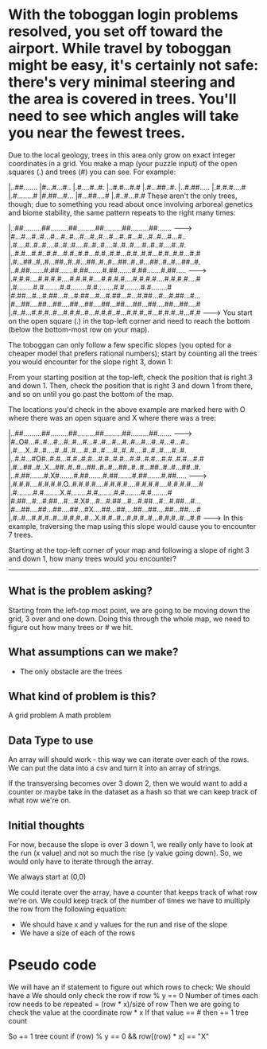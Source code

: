 # With the toboggan login problems resolved, you set off toward the airport. While travel by toboggan might be easy, it's certainly not safe: there's very minimal steering and the area is covered in trees. You'll need to see which angles will take you near the fewest trees.

Due to the local geology, trees in this area only grow on exact integer coordinates in a grid. You make a map (your puzzle input) of the open squares (.) and trees (#) you can see. For example:

|..##.......
|#...#...#..
|.#....#..#.
|..#.#...#.#
|.#...##..#.
|..#.##.....
|.#.#.#....#
|.#........#
|#.##...#...
|#...##....#
|.#..#...#.#
These aren't the only trees, though; due to something you read about once involving arboreal genetics and biome stability, the same pattern repeats to the right many times:

|..##.........##.........##.........##.........##.........##.......  --->
|#...#...#..#...#...#..#...#...#..#...#...#..#...#...#..#...#...#..
|.#....#..#..#....#..#..#....#..#..#....#..#..#....#..#..#....#..#.
|..#.#...#.#..#.#...#.#..#.#...#.#..#.#...#.#..#.#...#.#..#.#...#.#
|.#...##..#..#...##..#..#...##..#..#...##..#..#...##..#..#...##..#.
|..#.##.......#.##.......#.##.......#.##.......#.##.......#.##.....  --->
|.#.#.#....#.#.#.#....#.#.#.#....#.#.#.#....#.#.#.#....#.#.#.#....#
|.#........#.#........#.#........#.#........#.#........#.#........#
|#.##...#...#.##...#...#.##...#...#.##...#...#.##...#...#.##...#...
|#...##....##...##....##...##....##...##....##...##....##...##....#
|.#..#...#.#.#..#...#.#.#..#...#.#.#..#...#.#.#..#...#.#.#..#...#.#  --->
You start on the open square (.) in the top-left corner and need to reach the bottom (below the bottom-most row on your map).

The toboggan can only follow a few specific slopes (you opted for a cheaper model that prefers rational numbers); start by counting all the trees you would encounter for the slope right 3, down 1:

From your starting position at the top-left, check the position that is right 3 and down 1. Then, check the position that is right 3 and down 1 from there, and so on until you go past the bottom of the map.

The locations you'd check in the above example are marked here with O where there was an open square and X where there was a tree:

|..##.........##.........##.........##.........##.........##.......  --->
|#..O#...#..#...#...#..#...#...#..#...#...#..#...#...#..#...#...#..
|.#....X..#..#....#..#..#....#..#..#....#..#..#....#..#..#....#..#.
|..#.#...#O#..#.#...#.#..#.#...#.#..#.#...#.#..#.#...#.#..#.#...#.#
|.#...##..#..X...##..#..#...##..#..#...##..#..#...##..#..#...##..#.
|..#.##.......#.X#.......#.##.......#.##.......#.##.......#.##.....  --->
|.#.#.#....#.#.#.#.O..#.#.#.#....#.#.#.#....#.#.#.#....#.#.#.#....#
|.#........#.#........X.#........#.#........#.#........#.#........#
|#.##...#...#.##...#...#.X#...#...#.##...#...#.##...#...#.##...#...
|#...##....##...##....##...#X....##...##....##...##....##...##....#
|.#..#...#.#.#..#...#.#.#..#...X.#.#..#...#.#.#..#...#.#.#..#...#.#  --->
In this example, traversing the map using this slope would cause you to encounter 7 trees.

Starting at the top-left corner of your map and following a slope of right 3 and down 1, how many trees would you encounter?

------------------------------------------

## What is the problem asking?
Starting from the left-top most point, we are going to be moving down the grid, 3 over and one down. Doing this through the whole map, we need to figure out how many trees or # we hit.

## What assumptions can we make?
- The only obstacle are the trees

## What kind of problem is this?
A grid problem
A math problem

## Data Type to use
An array will should work - this way we can iterate over each of the rows. We can put the data into a csv and turn it into an array of strings.

If the transversing becomes over 3 down 2, then we would want to add a counter or maybe take in the dataset as a hash so that we can keep track of what row we're on.

## Initial thoughts
For now, because the slope is over 3 down 1, we really only have to look at the run (x value) and not so much the rise (y value going down). So, we would only have to iterate through the array.

We always start at (0,0)

We could iterate over the array, have a counter that keeps track of what row we're on.
We could keep track of the number of times we have to multiply the row from the following equation:
- We should have x and y values for the run and rise of the slope
- We have a size of each of the rows

# Pseudo code
We will have an if statement to figure out which rows to check:
We should have a
We should only check the row if row % y == 0
Number of times each row needs to be repeated = (row * x)/size of row
Then we are going to check the value at the coordinate row * x
If that value == # then += 1 tree count

So += 1 tree count if (row) % y == 0 && row[(row) * x] == "X"

